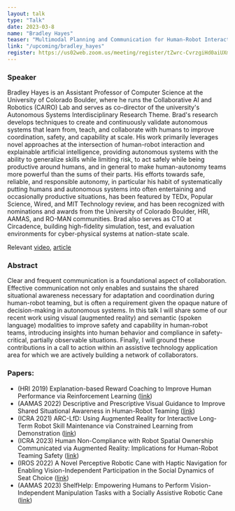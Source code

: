 ```yaml
---
layout: talk
type: "Talk"
date: 2023-03-8
name: "Bradley Hayes"
teaser: "Multimodal Planning and Communication for Human-Robot Interaction that is Safe and Collaborative"
link: "/upcoming/bradley_hayes"
register: https://us02web.zoom.us/meeting/register/tZwrc-CvrzgiHd0aiUXmwPO4q1u9Az7o_ZG5
---
```


### Speaker 
Bradley Hayes is an Assistant Professor of Computer Science at the University of Colorado Boulder, where he runs the Collaborative AI and Robotics (CAIRO) Lab and serves as co-director of the university's Autonomous Systems Interdisciplinary Research Theme. Brad's research develops techniques to create and continuously validate autonomous systems that learn from, teach, and collaborate with humans to improve coordination, safety, and capability at scale. His work primarily leverages novel approaches at the intersection of human-robot interaction and explainable artificial intelligence, providing autonomous systems with the ability to generalize skills while limiting risk, to act safely while being productive around humans, and in general to make human-autonomy teams more powerful than the sums of their parts. His efforts towards safe, reliable, and responsible autonomy, in particular his habit of systematically putting humans and autonomous systems into often entertaining and occasionally productive situations, has been featured by TEDx, Popular Science, Wired, and MIT Technology review, and has been recognized with nominations and awards from the University of Colorado Boulder, HRI, AAMAS, and RO-MAN communities. Brad also serves as CTO at Circadence, building high-fidelity simulation, test, and evaluation environments for cyber-physical systems at nation-state scale.

Relevant [video](https://www.youtube.com/watch?v=YSWkfBF2sY4), [article](https://www.colorado.edu/today/2023/01/19/smart-walking-stick-could-help-visually-impaired-groceries-finding-seat)


### Abstract 
Clear and frequent communication is a foundational aspect of collaboration. Effective communication not only enables and sustains the shared situational awareness necessary for adaptation and coordination during human-robot teaming, but is often a requirement given the opaque nature of decision-making in autonomous systems. In this talk I will share some of our recent work using visual (augmented reality) and semantic (spoken language) modalities to improve safety and capability in human-robot teams, introducing insights into human behavior and compliance in safety-critical, partially observable situations. Finally, I will ground these contributions in a call to action within an assistive technology application area for which we are actively building a network of collaborators.

### Papers:
- (HRI 2019) Explanation-based Reward Coaching to Improve Human Performance via Reinforcement Learning ([link](http://www.cairo-lab.com/papers/hri19.pdf))
- (AAMAS 2022) Descriptive and Prescriptive Visual Guidance to Improve Shared Situational Awareness in Human-Robot Teaming ([link](http://www.cairo-lab.com/papers/aamas22a.pdf))
- (ICRA 2021) ARC-LfD: Using Augmented Reality for Interactive Long-Term Robot Skill Maintenance via Constrained Learning from Demonstration ([link](http://www.cairo-lab.com/papers/icra21.pdf))
- (ICRA 2023) Human Non-Compliance with Robot Spatial Ownership Communicated via Augmented Reality: Implications for Human-Robot Teaming Safety ([link](http://www.cairo-lab.com/papers/icra23.pdf))
- (IROS 2022) A Novel Perceptive Robotic Cane with Haptic Navigation for Enabling Vision-Independent Participation in the Social Dynamics of Seat Choice ([link](http://www.cairo-lab.com/papers/iros22.pdf))
- (AAMAS 2023) ShelfHelp: Empowering Humans to Perform Vision-Independent Manipulation Tasks with a Socially Assistive Robotic Cane ([link](http://www.cairo-lab.com/papers/aamas23.pdf))